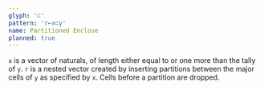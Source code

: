 ```yaml
---
glyph: '⊂'
pattern: 'r←x⊂y'
name: Partitioned Enclose
planned: true
---
```


`x` is a vector of naturals, of length either equal to or one more than the tally of `y`. `r` is a nested vector created by inserting partitions between the major cells of `y` as specified by `x`. Cells before a partition are dropped.